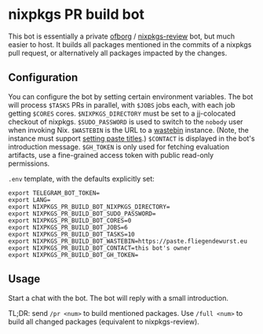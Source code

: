 # nixpkgs PR build bot

This bot is essentially a private [ofborg](https://github.com/NixOS/ofborg?tab=readme-ov-file#ofborg) / [nixpkgs-review](https://github.com/Mic92/nixpkgs-review) bot, but much easier to host.
It builds all packages mentioned in the commits of a nixpkgs pull request, or alternatively all packages impacted by the changes.

## Configuration

You can configure the bot by setting certain environment variables.
The bot will process `$TASKS` PRs in parallel, with `$JOBS` jobs each, with each job getting `$CORES` cores.
`$NIXPKGS_DIRECTORY` must be set to a [jj](https://github.com/jj-vcs/jj#readme)-colocated checkout of nixpkgs.
`$SUDO_PASSWORD` is used to switch to the `nobody` user when invoking Nix.
`$WASTEBIN` is the URL to a [wastebin](https://github.com/matze/wastebin) instance.
(Note, the instance must support [setting paste titles](https://github.com/matze/wastebin/pull/91).)
`$CONTACT` is displayed in the bot's introduction message.
`$GH_TOKEN` is only used for fetching evaluation artifacts, use a fine-grained access token with public read-only permissions.

`.env` template, with the defaults explicitly set:
```
export TELEGRAM_BOT_TOKEN=
export LANG=
export NIXPKGS_PR_BUILD_BOT_NIXPKGS_DIRECTORY=
export NIXPKGS_PR_BUILD_BOT_SUDO_PASSWORD=
export NIXPKGS_PR_BUILD_BOT_CORES=0
export NIXPKGS_PR_BUILD_BOT_JOBS=6
export NIXPKGS_PR_BUILD_BOT_TASKS=10
export NIXPKGS_PR_BUILD_BOT_WASTEBIN=https://paste.fliegendewurst.eu
export NIXPKGS_PR_BUILD_BOT_CONTACT=this bot's owner
export NIXPKGS_PR_BUILD_BOT_GH_TOKEN=
```

## Usage

Start a chat with the bot. The bot will reply with a small introduction.

TL;DR: send `/pr <num>` to build mentioned packages.
Use `/full <num>` to build all changed packages (equivalent to nixpkgs-review).

